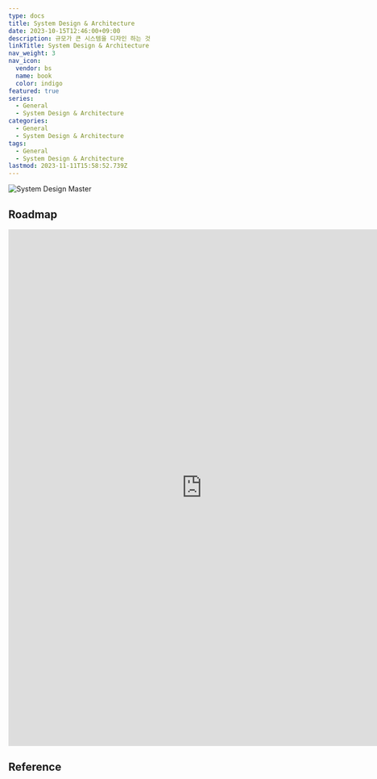 ```yaml
---
type: docs
title: System Design & Architecture
date: 2023-10-15T12:46:00+09:00
description: 규모가 큰 시스템을 디자인 하는 것
linkTitle: System Design & Architecture
nav_weight: 3
nav_icon:
  vendor: bs
  name: book
  color: indigo
featured: true
series:
  - General
  - System Design & Architecture
categories:
  - General
  - System Design & Architecture
tags:
  - General
  - System Design & Architecture
lastmod: 2023-11-11T15:58:52.739Z
---
```


![System Design Master](/notes/system-design-master.webp#center)

## Roadmap

<p align="center">
<iframe width="768" height="1024" src="https://roadmap.sh/system-design?s=652b754df43a58c923ce9d26" frameborder="0" allow="accelerometer; autoplay; encrypted-media; gyroscope; picture-in-picture" allowfullscreen></iframe>
</p>

## Reference
